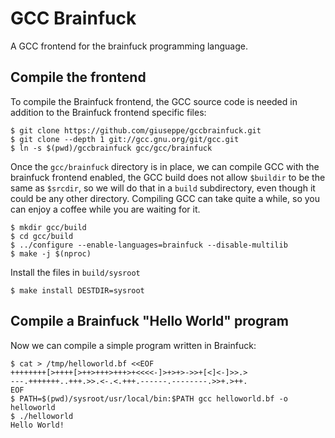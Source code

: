 # GCC Brainfuck

A GCC frontend for the brainfuck programming language.

## Compile the frontend

To compile the Brainfuck frontend, the GCC source code is needed in
addition to the Brainfuck frontend specific files:

```
$ git clone https://github.com/giuseppe/gccbrainfuck.git
$ git clone --depth 1 git://gcc.gnu.org/git/gcc.git
$ ln -s $(pwd)/gccbrainfuck gcc/gcc/brainfuck
```

Once the `gcc/brainfuck` directory is in place, we can compile GCC with
the brainfuck frontend enabled, the GCC build does not allow
`$buildir` to be the same as `$srcdir`, so we will do that in a
`build` subdirectory, even though it could be any other directory.
Compiling GCC can take quite a while, so you can enjoy a coffee while
you are waiting for it.

```
$ mkdir gcc/build
$ cd gcc/build
$ ../configure --enable-languages=brainfuck --disable-multilib
$ make -j $(nproc)
```

Install the files in `build/sysroot`
```
$ make install DESTDIR=sysroot
```

## Compile a Brainfuck "Hello World" program

Now we can compile a simple program written in Brainfuck:
```
$ cat > /tmp/helloworld.bf <<EOF
++++++++[>++++[>++>+++>+++>+<<<<-]>+>+>->>+[<]<-]>>.>
---.+++++++..+++.>>.<-.<.+++.------.--------.>>+.>++.
EOF
$ PATH=$(pwd)/sysroot/usr/local/bin:$PATH gcc helloworld.bf -o helloworld
$ ./helloworld
Hello World!
```
